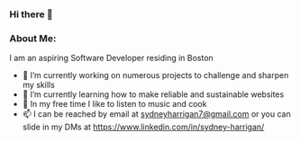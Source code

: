 ### Hi there 👋


### About Me:

I am an aspiring Software Developer residing in Boston 
<!--
**SydneyGH/SydneyGH** is a ✨ _special_ ✨ repository because its `README.md` (this file) appears on your GitHub profile.
-->
- 🔭 I’m currently working on numerous projects to challenge and sharpen my skills 
- 🌱 I’m currently learning how to make reliable and sustainable websites
- 👯 In my free time I like to listen to music and cook
- 📫 I can be reached by email at sydneyharrigan7@gmail.com or you can slide in my DMs at https://www.linkedin.com/in/sydney-harrigan/
<!-- - ⚡ Fun fact: ...
-->


